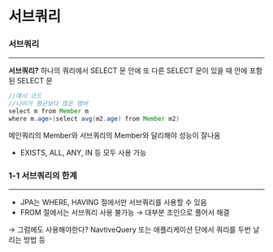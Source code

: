 # 서브쿼리

### 서브쿼리

---

**서브쿼리?** 하나의 쿼리에서 SELECT 문 안에 또 다른 SELECT 문이 있을 때 안에 포함된 SELECT 문

```java
//예시 코드
//나이가 평균보다 많은 멤버
select m from Member m
where m.age>(select avg(m2.age) from Member m2)
```

메인쿼리의 Member와 서브쿼리의 Member와 달리해야 성능이 잘나옴

- EXISTS, ALL, ANY, IN 등 모두 사용 가능

### 1-1 서브쿼리의 한계

---

- JPA는 WHERE, HAVING 절에서만 서브쿼리를 사용할 수 있음
- FROM 절에서는 서브쿼리 사용 불가능 → 대부분 조인으로 풀어서 해결

→ 그럼에도 사용해야한다? NavtiveQuery 또는 애플리케이션 단에서 쿼리를 두번 날리는 방법 등
